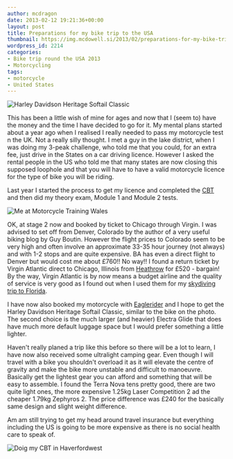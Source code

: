 ```yaml
---
author: mcdragon
date: 2013-02-12 19:21:36+00:00
layout: post
title: Preparations for my bike trip to the USA
thumbnail: https://img.mcdowell.si/2013/02/preparations-for-my-bike-trip-to-the-usa.png
wordpress_id: 2214
categories:
- Bike trip round the USA 2013
- Motorcycling
tags:
- motorcycle
- United States
---
```


![Harley Davidson Heritage Softail Classic](https://img.mcdowell.si/2013/02/13-hd-heritage-softail-classic-bs.resized-1.jpg "Harley Davidson Heritage Softail Classic")

This has been a little wish of mine for ages and now that I (seem to) have the money and the time I have decided to go for it. My mental plans started about a year ago when I realised I really needed to pass my motorcycle test n the UK. Not a really silly thought. I met a guy in the lake district, when I was doing my 3-peak challenge, who told me that you could, for an extra fee, just drive in the States on a car driving licence.
However I asked the rental people in the US who told me that many states are now closing this supposed loophole and that you will have to have a valid motorcycle licence for the type of bike you will be riding.

Last year I started the process to get my licence and completed the [CBT](https://en.wikipedia.org/wiki/Compulsory_Basic_Training) and then did my theory exam, Module 1 and Module 2 tests.

![Me at Motorcycle Training Wales](https://img.mcdowell.si/2012/04/WMT-1.jpg "Me at Motorcycle Training Wales")

OK, at stage 2 now and booked by ticket to Chicago through Virgin. I was advised to set off from Denver, Colorado by the author of a very useful biking blog by Guy Boutin. However the flight prices to Colorado seem to be very high and often involve an approximate 33-35 hour journey (not always) and with 1-2 stops and are quite expensive. BA has even a direct flight to Denver but would cost me about £760!! No way!! I found a return ticket by Virgin Atlantic direct to Chicago, Illinois from [Heathrow](https://en.wikipedia.org/wiki/London_Heathrow_Airport) for £520 - bargain! By the way, Virgin Atlantic is by now means a budget airline and the quality of service is very good as I found out when I used them for my [skydiving trip to Florida](https://mcdowell.si/florida-here-i-will-come-68.html).

I have now also booked my motorcycle with [Eaglerider](https://www.eaglerider.com/) and I hope to get the Harley Davidson Heritage Softail Classic, similar to the bike on the photo. The second choice is the much larger (and heavier) Electra Glide that does have much more default luggage space but I would prefer something a little lighter.

Haven't really planed a trip like this before so there will be a lot to learn, I have now also received some ultralight camping gear. Even though I will travel with a bike you shouldn't overload it as it will elevate the centre of gravity and make the bike more unstable and difficult to manoeuvre. Basically get the lightest gear you can afford and something that will be easy to assemble. I found the Terra Nova tens pretty good, there are two quite light ones, the more expensive 1.25kg Laser Competition 2 ad the cheaper 1.79kg Zephyros 2. The price difference was £240 for the basically same design and slight weight difference.

Am am still trying to get my head around travel insurance but everything including the US is going to be more expensive as there is no social health care to speak of.


![Doig my CBT in Haverfordwest](https://img.mcdowell.si/2012/04/cbt-1.jpg "Doing my CBT in Haverfordwest")

